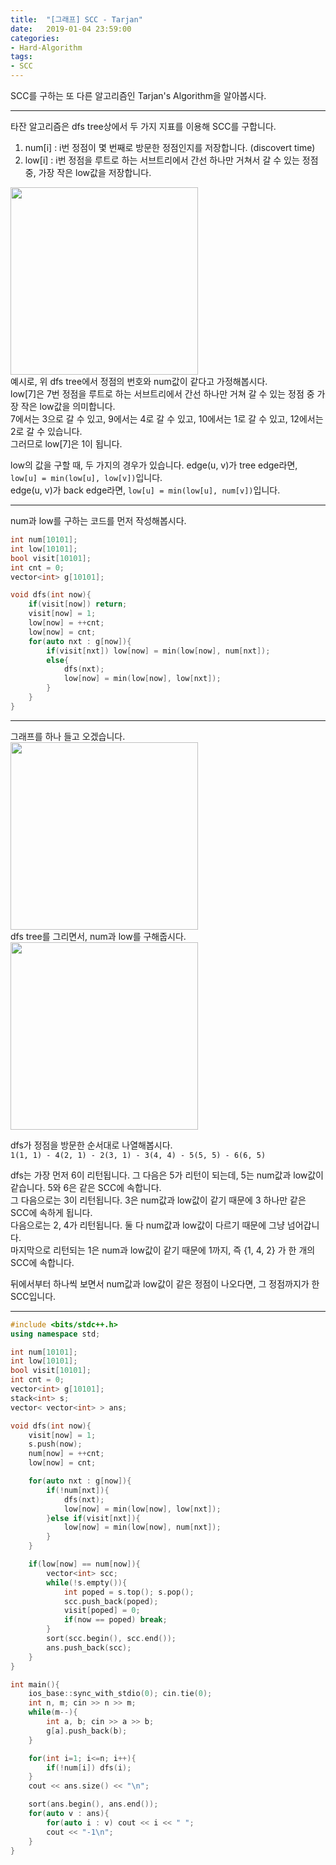 ```yaml
---
title:  "[그래프] SCC - Tarjan"
date:   2019-01-04 23:59:00
categories:
- Hard-Algorithm
tags:
- SCC
---
```


SCC를 구하는 또 다른 알고리즘인 Tarjan's Algorithm을 알아봅시다.

<hr>

타잔 알고리즘은 dfs tree상에서 두 가지 지표를 이용해 SCC를 구합니다.
1. num[i] : i번 정점이 몇 번째로 방문한 정점인지를 저장합니다. (discovert time)
2. low[i] : i번 정점을 루트로 하는 서브트리에서 간선 하나만 거쳐서 갈 수 있는 정점 중, 가장 작은 low값을 저장합니다.

<img src = "https://i.imgur.com/mnSAows.png" width = "300px"><br>
예시로, 위 dfs tree에서 정점의 번호와 num값이 같다고 가정해봅시다.<br>
low[7]은 7번 정점을 루트로 하는 서브트리에서 간선 하나만 거쳐 갈 수 있는 정점 중 가장 작은 low값을 의미합니다.<br>
7에서는 3으로 갈 수 있고, 9에서는 4로 갈 수 있고, 10에서는 1로 갈 수 있고, 12에서는 2로 갈 수 있습니다.<br>
그러므로 low[7]은 1이 됩니다.

low의 값을 구할 때, 두 가지의 경우가 있습니다.
edge(u, v)가 tree edge라면, `low[u] = min(low[u], low[v])`입니다.<br>
edge(u, v)가 back edge라면, `low[u] = min(low[u], num[v])`입니다.

<hr>

num과 low를 구하는 코드를 먼저 작성해봅시다.
```cpp
int num[10101];
int low[10101];
bool visit[10101];
int cnt = 0;
vector<int> g[10101];

void dfs(int now){
	if(visit[now]) return;
	visit[now] = 1;
	low[now] = ++cnt;
	low[now] = cnt;
	for(auto nxt : g[now]){
		if(visit[nxt]) low[now] = min(low[now], num[nxt]);
		else{
			dfs(nxt);
			low[now] = min(low[now], low[nxt]);
		}
	}
}
```

<hr>

그래프를 하나 들고 오겠습니다.<br>
<img src = "https://i.imgur.com/Wt5o5tb.png" width = "300px"><br>
dfs tree를 그리면서, num과 low를 구해줍시다.<br>
<img src = "https://i.imgur.com/hl3TJ7K.png" width = "300px">

dfs가 정점을 방문한 순서대로 나열해봅시다.<br>
`1(1, 1) - 4(2, 1) - 2(3, 1) - 3(4, 4) - 5(5, 5) - 6(6, 5)`

dfs는 가장 먼저 6이 리턴됩니다. 그 다음은 5가 리턴이 되는데, 5는 num값과 low값이 같습니다. 5와 6은 같은 SCC에 속합니다.<br>
그 다음으로는 3이 리턴됩니다. 3은 num값과 low값이 같기 때문에 3 하나만 같은 SCC에 속하게 됩니다.<br>
다음으로는 2, 4가 리턴됩니다. 둘 다 num값과 low값이 다르기 때문에 그냥 넘어갑니다.<br>
마지막으로 리턴되는 1은 num과 low값이 같기 때문에 1까지, 즉 {1, 4, 2} 가 한 개의 SCC에 속합니다.

뒤에서부터 하나씩 보면서 num값과 low값이 같은 정점이 나오다면, 그 정점까지가 한 SCC입니다.

<hr>

```cpp
#include <bits/stdc++.h>
using namespace std;

int num[10101];
int low[10101];
bool visit[10101];
int cnt = 0;
vector<int> g[10101];
stack<int> s;
vector< vector<int> > ans;

void dfs(int now){
	visit[now] = 1;
	s.push(now);
	num[now] = ++cnt;
	low[now] = cnt;

	for(auto nxt : g[now]){
		if(!num[nxt]){
			dfs(nxt);
			low[now] = min(low[now], low[nxt]);
		}else if(visit[nxt]){
			low[now] = min(low[now], num[nxt]);
		}
	}

	if(low[now] == num[now]){
		vector<int> scc;
		while(!s.empty()){
			int poped = s.top(); s.pop();
			scc.push_back(poped);
			visit[poped] = 0;
			if(now == poped) break;
		}
		sort(scc.begin(), scc.end());
		ans.push_back(scc);
	}
}

int main(){
	ios_base::sync_with_stdio(0); cin.tie(0);
	int n, m; cin >> n >> m;
	while(m--){
		int a, b; cin >> a >> b;
		g[a].push_back(b);
	}

	for(int i=1; i<=n; i++){
		if(!num[i]) dfs(i);
	}
	cout << ans.size() << "\n";

	sort(ans.begin(), ans.end());
	for(auto v : ans){
		for(auto i : v) cout << i << " ";
		cout << "-1\n";
	}
}
```
